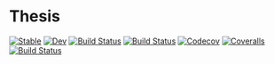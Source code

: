 # Thesis

[![Stable](https://img.shields.io/badge/docs-stable-blue.svg)](https://DarioSarra.github.io/Thesis.jl/stable)
[![Dev](https://img.shields.io/badge/docs-dev-blue.svg)](https://DarioSarra.github.io/Thesis.jl/dev)
[![Build Status](https://travis-ci.com/DarioSarra/Thesis.jl.svg?branch=master)](https://travis-ci.com/DarioSarra/Thesis.jl)
[![Build Status](https://ci.appveyor.com/api/projects/status/github/DarioSarra/Thesis.jl?svg=true)](https://ci.appveyor.com/project/DarioSarra/Thesis-jl)
[![Codecov](https://codecov.io/gh/DarioSarra/Thesis.jl/branch/master/graph/badge.svg)](https://codecov.io/gh/DarioSarra/Thesis.jl)
[![Coveralls](https://coveralls.io/repos/github/DarioSarra/Thesis.jl/badge.svg?branch=master)](https://coveralls.io/github/DarioSarra/Thesis.jl?branch=master)
[![Build Status](https://api.cirrus-ci.com/github/DarioSarra/Thesis.jl.svg)](https://cirrus-ci.com/github/DarioSarra/Thesis.jl)
